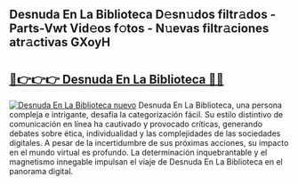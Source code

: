 ## Desnuda En La Biblioteca D𝚎sn𝚞dos filtr𝚊dos - Parts-Vwt Vid𝚎os f𝚘tos - N𝚞evas filtr𝚊ciones atr𝚊ctivas GXoyH

# <h2><a href="http://mb4r1lq.tromn.icu/?c=Desnuda+En+La+Biblioteca">🔗👉👉👉 Desnuda En La Biblioteca 🔗🔗</a></h2>

[![Desnuda En La Biblioteca nuevo](https://i.imgur.com/pEAQMta.gif)](http://mb4r1lq.tromn.icu/?c=Desnuda+En+La+Biblioteca)
Desnuda En La Biblioteca, una persona compleja e intrigante, desafía la categorización fácil. Su estilo distintivo de comunicación en línea ha cautivado y provocado críticas, generando debates sobre ética, individualidad y las complejidades de las sociedades digitales. A pesar de la incertidumbre de sus próximas acciones, su impacto en el mundo virtual es profundo. La determinación inquebrantable y el magnetismo innegable impulsan el viaje de Desnuda En La Biblioteca en el panorama digital.
